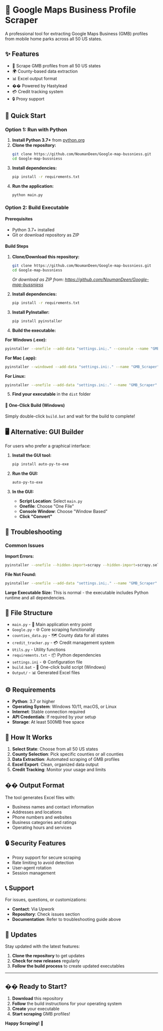# 🎯 Google Maps Business Profile Scraper

A professional tool for extracting Google Maps Business (GMB) profiles from mobile home parks across all 50 US states.

## ✨ Features

- 🎯 Scrape GMB profiles from all 50 US states
- 🌍 County-based data extraction
- 📊 Excel output format
- �� Powered by Hastylead
- 💳 Credit tracking system
- 🔒 Proxy support

## 🚀 Quick Start

### Option 1: Run with Python
1. **Install Python 3.7+** from [python.org](https://python.org)
2. **Clone the repository:**
   ```bash
   git clone https://github.com/NoumanDeen/Google-map-bussniess.git
   cd Google-map-bussniess
   ```
3. **Install dependencies:**
   ```bash
   pip install -r requirements.txt
   ```
4. **Run the application:**
   ```bash
   python main.py
   ```

### Option 2: Build Executable

#### Prerequisites
- Python 3.7+ installed
- Git or download repository as ZIP

#### Build Steps
1. **Clone/Download this repository:**
   ```bash
   git clone https://github.com/NoumanDeen/Google-map-bussniess.git
   cd Google-map-bussniess
   ```
   *Or download as ZIP from: https://github.com/NoumanDeen/Google-map-bussniess*

2. **Install dependencies:**
   ```bash
   pip install -r requirements.txt
   ```

3. **Install PyInstaller:**
   ```bash
   pip install pyinstaller
   ```


4. **Build the executable:**

**For Windows (.exe):**
```bash
pyinstaller --onefile --add-data "settings.ini;." --console --name "GMB_Scraper" main.py
```

**For Mac (.app):**
```bash
pyinstaller --windowed --add-data "settings.ini:." --name "GMB_Scraper" main.py
```

**For Linux:**
```bash
pyinstaller --onefile --add-data "settings.ini:." --name "GMB_Scraper" main.py
```


5. **Find your executable** in the `dist` folder

#### 🎯 **One-Click Build (Windows)**
Simply double-click `build.bat` and wait for the build to complete!

## 🖥️ Alternative: GUI Builder

For users who prefer a graphical interface:

1. **Install the GUI tool:**
   ```bash
   pip install auto-py-to-exe
   ```

2. **Run the GUI:**
   ```bash
   auto-py-to-exe
   ```

3. **In the GUI:**
   - **Script Location**: Select `main.py`
   - **Onefile**: Choose "One File"
   - **Console Window**: Choose "Window Based"
   - **Click "Convert"**

## 🔧 Troubleshooting

### Common Issues

**Import Errors:**
```bash
pyinstaller --onefile --hidden-import=scrapy --hidden-import=scrapy.selector --hidden-import=pandas --hidden-import=requests --name "GMB_Scraper" main.py
```

**File Not Found:**
```bash
pyinstaller --onefile --add-data "settings.ini;." --name "GMB_Scraper" main.py
```

**Large Executable Size:**
This is normal - the executable includes Python runtime and all dependencies.

## 📁 File Structure

- `main.py` - 🚀 Main application entry point
- `Google.py` - 🌐 Core scraping functionality
- `counties_data.py` - 🗺️ County data for all states
- `credit_tracker.py` - 💳 Credit management system
- `Utils.py` - Utility functions
- `requirements.txt` - 📦 Python dependencies
- `settings.ini` - ⚙️ Configuration file
- `build.bat` - 🎯 One-click build script (Windows)
- `Output/` - 📊 Generated Excel files


## ⚙️ Requirements

- **Python**: 3.7 or higher
- **Operating System**: Windows 10/11, macOS, or Linux
- **Internet**: Stable connection required
- **API Credentials**: If required by your setup
- **Storage**: At least 500MB free space

## 🎯 How It Works

1. **Select State**: Choose from all 50 US states
2. **County Selection**: Pick specific counties or all counties
3. **Data Extraction**: Automated scraping of GMB profiles
4. **Excel Export**: Clean, organized data output
5. **Credit Tracking**: Monitor your usage and limits

## �� Output Format

The tool generates Excel files with:
- Business names and contact information
- Addresses and locations
- Phone numbers and websites
- Business categories and ratings
- Operating hours and services

## 🔒 Security Features

- Proxy support for secure scraping
- Rate limiting to avoid detection
- User-agent rotation
- Session management

## 📞 Support

For issues, questions, or customizations:
- **Contact**: Via Upwork
- **Repository**: Check issues section
- **Documentation**: Refer to troubleshooting guide above

## 🔄 Updates

Stay updated with the latest features:
1. **Clone the repository** to get updates
2. **Check for new releases** regularly
3. **Follow the build process** to create updated executables

---

## �� Ready to Start?

1. **Download** this repository
2. **Follow** the build instructions for your operating system
3. **Create** your executable
4. **Start scraping** GMB profiles!

**Happy Scraping! 🎯**
